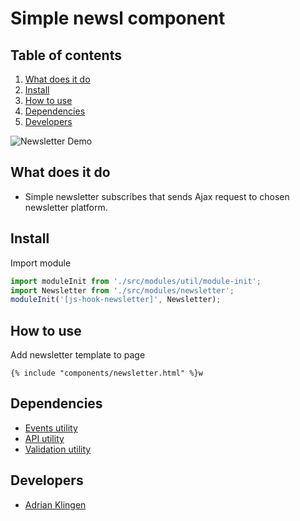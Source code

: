
# Simple newsl component

## Table of contents
1. [What does it do](#markdown-header-what-does-it-do)
2. [Install](#markdown-header-install)
3. [How to use](#markdown-header-how-to-use)
4. [Dependencies](#markdown-header-dependencies)
5. [Developers](#markdown-header-developers)

![Newsletter Demo](./_demo/newsletter-simple.gif)

## What does it do
* Simple newsletter subscribes that sends Ajax request to chosen newsletter platform.

## Install

Import module
```javascript
import moduleInit from './src/modules/util/module-init';
import Newsletter from './src/modules/newsletter';
moduleInit('[js-hook-newsletter]', Newsletter);
```

## How to use

Add newsletter template to page

```htmlmixed
{% include "components/newsletter.html" %}w
```

## Dependencies
* [Events utility](/utilities/events/)
* [API utility](/utilities/api/)
* [Validation utility](/utilities/validation/)

## Developers
* [Adrian Klingen](mailto:adrian@tamtam.nl)
